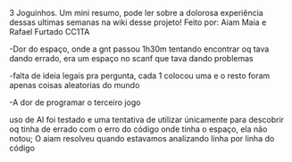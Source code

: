 3 Joguinhos.
Um mini resumo, pode ler sobre a dolorosa experiência dessas ultimas semanas na wiki desse projeto!
Feito por: Aiam Maia e Rafael Furtado CC1TA

-Dor do espaço, onde a gnt passou 1h30m tentando encontrar oq tava dando errado, era um espaço no scanf que tava dando problemas

-falta de ideia legais pra pergunta, cada 1 colocou uma e o resto foram apenas coisas aleatorias do mundo

-A dor de programar o terceiro jogo

uso de AI foi testado e uma tentativa de utilizar únicamente para descobrir oq tinha de errado com o erro do código onde tinha o espaço, ela não notou;
O aiam resolveu quando estavamos analizando linha por linha do código
